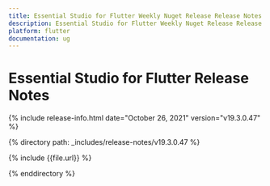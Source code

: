 ```yaml
---
title: Essential Studio for Flutter Weekly Nuget Release Release Notes  
description: Essential Studio for Flutter Weekly Nuget Release Release Notes  
platform: flutter
documentation: ug
---
```


# Essential Studio for Flutter  Release Notes  

{% include release-info.html date="October 26, 2021"  version="v19.3.0.47" %} 


{% directory path: _includes/release-notes/v19.3.0.47 %}

{% include {{file.url}} %}

{% enddirectory %}